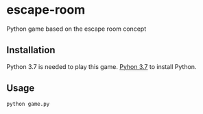 # escape-room

Python game based on the escape room concept

## Installation

Python 3.7 is needed to play this game. [Pyhon 3.7](https://www.python.org/downloads/) to install Python.

## Usage

```python
python game.py
```
